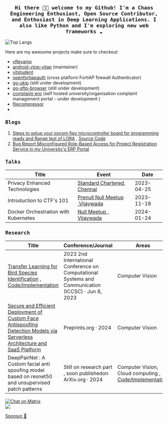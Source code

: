 <h3 align="center"><samp> Hi there 👋🏾  welcome to my Github! I'm a Chaos Engineering Enthusiast, Open Source Contributor, and Enthusiast in Deep Learning Applications. I also like Python and I'm exploring new web frameworks ☁️ </samp></h3>



![Top Langs](https://github-readme-stats.vercel.app/api/top-langs/?username=sanjay7178&layout=compact)


Here are my awesome projects make sure to checkout 
- [vRevamp](https://github.com/sanjay7178/vRevamp )
- [android-vtop-vitap](https://github.com/sanjay7178/android-vtop-vitap) (maintainer)
- [vitstudent](https://github.com/sanjay7178/vitstudent)
- [openfortiapauth](https://github.com/sanjay7178/openfortiapauth) (cross platform FortiAP firewall Authenticator)
- [go-ukip](https://github.com/sanjay7178/go-ukip) (still under development)
- [go-sftp-browser](https://github.com/sanjay7178/go-sftp-browser) (still under development)
- [complaint-erp](https://github.com/sanjay7178/complaint-erp) (self hosted university/organisation complaint management portal - under development )
- [filecompressor](https://github.com/sanjay7178/filecompressor) 
- 

<h3><samp>Blogs</samp></h3>

1. [Steps to setup your pycom fipy microcontroller board for programming ready and Range test of LORA](https://medium.com/@saisanjay7660/steps-to-setup-your-pycom-fipy-microcontroller-board-for-programming-ready-and-range-test-of-lora-480b3ee9f26b) , [Source Code](https://github.com/sanjay7178/fipy-range-lora)
2. [Bug Report Misconfigured Role-Based Access for Project Registration Service in my University's ERP Portal](https://blog.sanjaydev.site/posts/misconfigured-role-based-access-erp-portal)

<h3><samp>Talks</samp></h3>

| Title               | Event            | Date       |
|---------------------|------------------|------------|
| Privacy Enhanced Technologies              | [Standard Chartered, Chennai](https://www.linkedin.com/posts/sai-sanjay-kottakota-9648bb233_privacyenhancedtechnologies-adversarialattacks-activity-7073359490414235648-UMhf?utm_source=share&utm_medium=member_desktop)   | 2023-04-25 |
| Introduction to CTF's 101              | [Prenull Null Meetup ,Vijaywada](https://null.community/events/945-vijayawada-null-ctf)        | 2023-11-18 |
| Docker Orchestration with Kubernetes             | [Null Meetup , Vijaywada ](https://null.community/events/970-vijayawada-null-vja-monthly-meetup)       | 2024-01-24 |



<h3><samp>Research</samp></h3>

| Title               | Conference/Journal | Areas       |
|---------------------|-------------------|------------|
| [Transfer Learning for Bird Species Identification](https://ieeexplore.ieee.org/document/10142979) , [Code/Implementation](https://github.com/sanjay7178/iot-esp32-cam)           | 2023 2nd International Conference on Computational Systems and Communication (ICCSC) · Jun 8, 2023         | Computer Vision |
| [Secure and Efficient Deployment of Custom Face Antispoofing Detection Models via Serverless Architecture and SaaS Platform ](https://www.preprints.org/manuscript/202409.0740/v1)        | Preprints.org · 2024      | Computer Vision |
| DeepPairNet : A Custom facial anti spoofing model based on resnet50 and unsupervised patch patterns           | Still on research part , soon publishedon ArXiv.org · 2024        | Computer Vision, Cloud computing , [Code/Implementation](https://github.com/DeepBinder-main/patch_light) |

[![Chat on Matrix](https://matrix.to/img/matrix-badge.svg)](https://matrix.to/#/sanjay7178:matrix.org)  
![](https://komarev.com/ghpvc/?username=sanjay7178)
<br>

[Sponsor 🤎](https://github.com/sponsors/sanjay7178)
